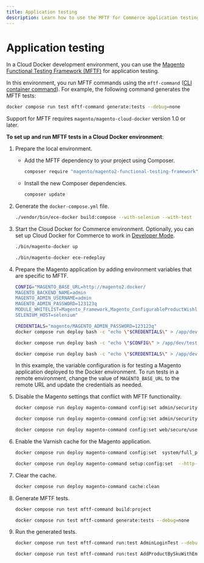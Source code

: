 ```yaml
---
title: Application testing
description: Learn how to use the MFTF for Commerce application testing in the Cloud Docker environment.
---
```


# Application testing

In a Cloud Docker development environment, you can use the [Magento Functional Testing Framework (MFTF)][MFTF docs] for application testing.

In this environment, you run MFTF commands using the `mftf-command` ([CLI container command](../containers/cli.md#cli-container-commands)). For example, the following command generates the MFTF tests:

```bash
docker compose run test mftf-command generate:tests --debug=none
```

<InlineAlert variant="info" slots="text"/>

Support for MFTF requires `magento/magento-cloud-docker` version 1.0 or later.

**To set up and run MFTF tests in a Cloud Docker environment**:

1. Prepare the local environment.

   -  Add the MFTF dependency to your project using Composer.

      ```bash
      composer require "magento/magento2-functional-testing-framework" --no-update
      ```

   -  Install the new Composer dependencies.

      ```bash
      composer update
      ```

1. Generate the `docker-compose.yml` file.

   ```bash
   ./vendor/bin/ece-docker build:compose --with-selenium --with-test
   ```

1. Start the Cloud Docker for Commerce environment. Optionally, you can set up Cloud Docker for Commerce to work in [Developer Mode](../deploy/developer-mode.md).

   ```bash
   ./bin/magento-docker up
   ```

   ```bash
   ./bin/magento-docker ece-redeploy
   ```

1. Prepare the Magento application by adding environment variables that are specific to MFTF.

   ```bash
   CONFIG="MAGENTO_BASE_URL=http://magento2.docker/
   MAGENTO_BACKEND_NAME=admin
   MAGENTO_ADMIN_USERNAME=admin
   MAGENTO_ADMIN_PASSWORD=123123q
   MODULE_WHITELIST=Magento_Framework,Magento_ConfigurableProductWishlist,Magento_ConfigurableProductCatalogSearch
   SELENIUM_HOST=selenium"
   ```

   ```bash
   CREDENTIALS="magento/MAGENTO_ADMIN_PASSWORD=123123q"
   docker compose run deploy bash -c "echo \"$CREDENTIALS\" > /app/dev/tests/acceptance/.credentials"
   ```
   
   ```bash
   docker compose run deploy bash -c "echo \"$CONFIG\" > /app/dev/tests/acceptance/.env"
   ```

   ```bash
   docker compose run deploy bash -c "echo \"$CREDENTIALS\" > /app/dev/tests/acceptance/.credentials"
   ```

   <!-- <InlineAlert variant="info" slots="text"/> -->

   In this example, the variable configuration is for testing a Magento application deployed to the Docker environment. To run tests in a remote environment, change the value of `MAGENTO_BASE_URL` to the remote URL and update the credentials as needed.

1. Disable the Magento settings that conflict with MFTF functionality.

   ```bash
   docker compose run deploy magento-command config:set admin/security/admin_account_sharing 1
   ```

   ```bash
   docker compose run deploy magento-command config:set admin/security/use_form_key 0
   ```

   ```bash
   docker compose run deploy magento-command config:set web/secure/use_in_adminhtml 0
   ```

1. Enable the Varnish cache for the Magento application.

   ```bash
   docker compose run deploy magento-command config:set  system/full_page_cache/caching_application 2 --lock-env
   ```

   ```bash
   docker compose run deploy magento-command setup:config:set  --http-cache-hosts=varnish
   ```

1. Clear the cache.

   ```bash
   docker compose run deploy magento-command cache:clean
   ```

1. Generate MFTF tests.

   ```bash
   docker compose run test mftf-command build:project
   ```

   ```bash
   docker compose run test mftf-command generate:tests --debug=none
   ```

1. Run the generated tests.

   ```bash
   docker compose run test mftf-command run:test AdminLoginTest --debug=none
   ```

   ```bash
   docker compose run test mftf-command run:test AddProductBySkuWithEmptyQtyTest --debug=none
   ```

<!-- link definitions -->

[MFTF docs]: https://developer.adobe.com/commerce/testing/functional-testing-framework/
